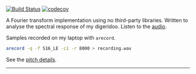 [![Build Status](https://travis-ci.org/deanturpin/spectrum_analyser_gnuplot.svg?branch=master)](https://travis-ci.org/deanturpin/spectrum_analyser_gnuplot)
[![codecov](https://codecov.io/gh/deanturpin/spectrum_analyser_gnuplot/branch/master/graph/badge.svg)](https://codecov.io/gh/deanturpin/spectrum_analyser_gnuplot)

A Fourier transform implementation using no third-party libraries. Written to
analyse the spectral response of my digeridoo. Listen to the [audio](recording.wav).

Samples recorded on my laptop with ```arecord```.
```bash
arecord -q -f S16_LE -c1 -r 8000 > recording.wav
```

See the [pitch details](pitch.md).

---

